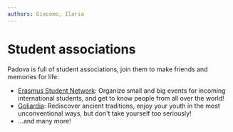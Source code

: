```yaml
---
authors: Giacomo, Ilaria
---
```


# Student associations

Padova is full of student associations, join them to make friends and memories for life:

- [Erasmus Student Network](https://padova.esn.it/): Organize small and big events for incoming international students, and get to know people from all over the world!
- [Goliardia](https://museodellagoliardia.it/): Rediscover ancient traditions, enjoy your youth in the most unconventional ways, but don't take yourself too seriously!
- ...and many more!
